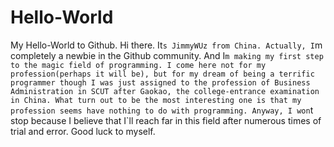 # Hello-World
My Hello-World to Github.
Hi there. It`s JimmyWUz from China. Actually, I`m completely a newbie in the Github community. And I`m making my first step to the magic field of programming. I come here not for my profession(perhaps it will be), but for my dream of being a terrific programmer though I was just assigned to the profession of Business Administration in SCUT after Gaokao, the college-entrance examination in China. What turn out to be the most interesting one is that my profession seems have nothing to do with programming. Anyway, I won`t stop because I believe that I`ll reach far in this field after numerous times of trial and error. Good luck to myself.
